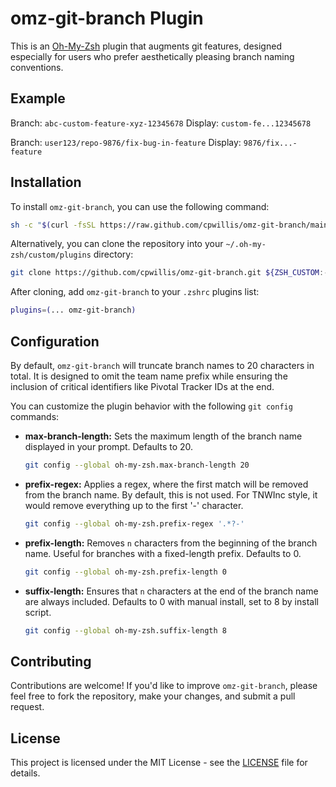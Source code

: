 # omz-git-branch Plugin

This is an [Oh-My-Zsh](https://github.com/ohmyzsh/ohmyzsh) plugin that augments git features, designed especially for users who prefer aesthetically pleasing branch naming conventions. 

## Example

Branch: `abc-custom-feature-xyz-12345678`
Display: `custom-fe...12345678`

Branch: `user123/repo-9876/fix-bug-in-feature`
Display: `9876/fix...-feature`

## Installation

To install `omz-git-branch`, you can use the following command:

```sh
sh -c "$(curl -fsSL https://raw.github.com/cpwillis/omz-git-branch/main/install.sh)"
```

Alternatively, you can clone the repository into your `~/.oh-my-zsh/custom/plugins` directory:

```sh
git clone https://github.com/cpwillis/omz-git-branch.git ${ZSH_CUSTOM:-~/.oh-my-zsh/custom}/plugins/omz-git-branch
```

After cloning, add `omz-git-branch` to your `.zshrc` plugins list:

```sh
plugins=(... omz-git-branch)
```

## Configuration

By default, `omz-git-branch` will truncate branch names to 20 characters in total. It is designed to omit the team name prefix while ensuring the inclusion of critical identifiers like Pivotal Tracker IDs at the end.

You can customize the plugin behavior with the following `git config` commands:

- **max-branch-length:** Sets the maximum length of the branch name displayed in your prompt. Defaults to 20.

  ```sh
  git config --global oh-my-zsh.max-branch-length 20
  ```

- **prefix-regex:** Applies a regex, where the first match will be removed from the branch name. By default, this is not used. For TNWInc style, it would remove everything up to the first '-' character.

  ```sh
  git config --global oh-my-zsh.prefix-regex '.*?-'
  ```

- **prefix-length:** Removes `n` characters from the beginning of the branch name. Useful for branches with a fixed-length prefix. Defaults to 0.

  ```sh
  git config --global oh-my-zsh.prefix-length 0
  ```

- **suffix-length:** Ensures that `n` characters at the end of the branch name are always included. Defaults to 0 with manual install, set to 8 by install script.

  ```sh
  git config --global oh-my-zsh.suffix-length 8
  ```

## Contributing

Contributions are welcome! If you'd like to improve `omz-git-branch`, please feel free to fork the repository, make your changes, and submit a pull request.

## License

This project is licensed under the MIT License - see the [LICENSE](LICENSE) file for details.

